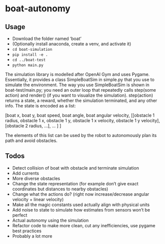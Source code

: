 # boat-autonomy


## Usage

- Download the folder named ‘boat’
- (Optionally install anaconda, create a venv, and activate it)
- `cd boat-simulation`
- `pip install -e .`
- `cd ../boat-test`
- `python main.py`

The simulation library is modelled after OpenAI Gym and uses Pygame. Essentially, it provides a class SimpleBoatSim in simple.py that you use to simulate the environment. The way you use SimpleBoatSim is shown in boat-test/main.py; you need an outer loop that repeatedly calls step(some action) and render() (if you want to visualize the simulation). step(action) returns a state, a reward, whether the simulation terminated, and any other info. The state is encoded as a list:

[boat x, boat y, boat speed, boat angle, boat angular velocity,
	[[obstacle 1 radius, obstacle 1 x, obstacle 1 y, obstacle 1 x velocity, obstacle 1 y
	velocity],
	[obstacle 2 radius, ...],
	…
	]
]

The elements of this list can be used by the robot to autonomously plan its path and avoid obstacles.

## Todos

- Detect collision of boat with obstacle and terminate simulation
- Add currents
- More diverse obstacles
- Change the state representation (for example don’t give exact coordinates but distances to nearby obstacles)
- Change what the actions do? (right now increase/decrease angular velocity + linear velocity)
- Make all the magic constants used actually align with physical units
- Add noise to state to simulate how estimates from sensors won’t be perfect
- Actual autonomy using the simulation
- Refactor code to make more clean, cut any inefficiencies, use pygame best practices
- Probably a lot more
